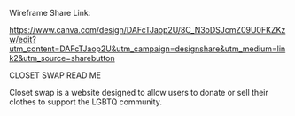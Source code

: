 
Wireframe Share Link:

https://www.canva.com/design/DAFcTJaop2U/8C_N3oDSJcmZ09U0FKZKzw/edit?utm_content=DAFcTJaop2U&utm_campaign=designshare&utm_medium=link2&utm_source=sharebutton



CLOSET SWAP READ ME 


Closet swap is a website designed to allow users to donate or sell their clothes to support the LGBTQ community. 
